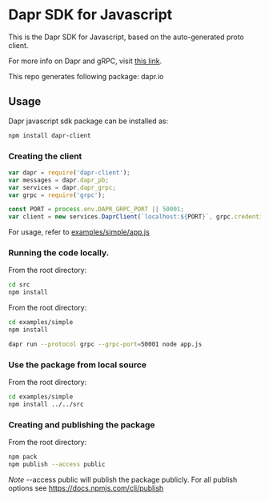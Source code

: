 # Dapr SDK for Javascript

This is the Dapr SDK for Javascript, based on the auto-generated proto client.<br>

For more info on Dapr and gRPC, visit [this link](https://github.com/dapr/docs/tree/master/howto/create-grpc-app).

This repo generates following package:
dapr.io

## Usage
Dapr javascript sdk package can be installed as:
```bash
npm install dapr-client
```

### Creating the client
```js
var dapr = require('dapr-client');
var messages = dapr.dapr_pb; 
var services = dapr.dapr_grpc;
var grpc = require('grpc');

const PORT = process.env.DAPR_GRPC_PORT || 50001;
var client = new services.DaprClient(`localhost:${PORT}`, grpc.credentials.createInsecure());
```

For usage, refer to [examples/simple/app.js](https://github.com/dapr/js-sdk/blob/master/examples/simple/app.js)


### Running the code locally.

From the root directory:

```bash
cd src
npm install
```

From the root directory:

```bash
cd examples/simple
npm install
```

```bash
dapr run --protocol grpc --grpc-port=50001 node app.js
```

### Use the package from local source
From the root directory:

```bash
cd examples/simple
npm install ../../src
```

### Creating and publishing the package
From the root directory:

```bash
npm pack
npm publish --access public
```
*Note* --access public will publish the package publicly.
For all publish options see https://docs.npmjs.com/cli/publish
